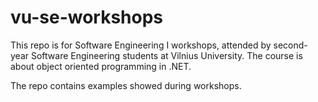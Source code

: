 # vu-se-workshops

This repo is for Software Engineering I workshops, attended by second-year Software Engineering students at Vilnius University. The course is about object oriented programming in .NET.

The repo contains examples showed during workshops.
